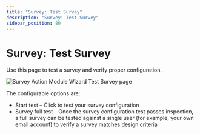 ```yaml
---
title: "Survey: Test Survey"
description: "Survey: Test Survey"
sidebar_position: 80
---
```


# Survey: Test Survey

Use this page to test a survey and verify proper configuration.

![Survey Action Module Wizard Test Survey page](/img/product_docs/accessanalyzer/11.6/admin/action/survey/testsurvey.webp)

The configurable options are:

- Start test – Click to test your survey configuration
- Survey full test – Once the survey configuration test passes inspection, a full survey can be
  tested against a single user (for example, your own email account) to verify a survey matches
  design criteria
